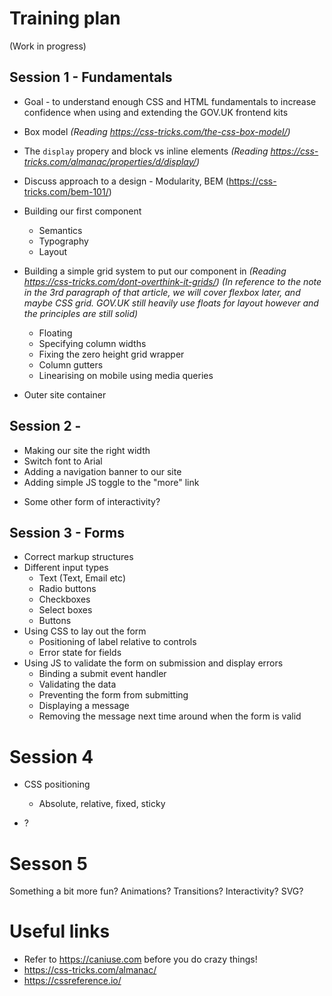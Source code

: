 # Training plan

(Work in progress)

## Session 1 - Fundamentals

- Goal - to understand enough CSS and HTML fundamentals to increase confidence when using and extending the GOV.UK frontend kits
- Box model _(Reading https://css-tricks.com/the-css-box-model/)_
- The `display` propery and block vs inline elements _(Reading https://css-tricks.com/almanac/properties/d/display/)_
- Discuss approach to a design - Modularity, BEM (https://css-tricks.com/bem-101/)

- Building our first component
  - Semantics
  - Typography
  - Layout
  
- Building a simple grid system to put our component in _(Reading https://css-tricks.com/dont-overthink-it-grids/)_
  _(In reference to the note in the 3rd paragraph of that article, we will cover flexbox later, and maybe CSS grid. GOV.UK still heavily use floats for layout however and the principles are still solid)_
  - Floating
  - Specifying column widths
  - Fixing the zero height grid wrapper 
  - Column gutters
  - Linearising on mobile using media queries
- Outer site container

## Session 2 - 

- Making our site the right width
- Switch font to Arial
- Adding a navigation banner to our site
- Adding simple JS toggle to the "more" link


<!-- - Introduce flexbox as an alternative to floats (Note the tags on articles on bbc.co.uk that sit at 100% height)

- Making a custom button with hover, active and pressed states. 
  - CSS gradients
  - Box shadow
  - Interactivity
- Hiding things
  - Different methods of showing and hiding
  - Accessibility considerations of each
  - Tiniest bit of JavaScript to toggle display of something
  - How to bind an event handler
  - Extend to build a simple tabbed component -->
- Some other form of interactivity?

## Session 3 - Forms

- Correct markup structures
- Different input types
    - Text (Text, Email etc)
    - Radio buttons
    - Checkboxes
    - Select boxes
    - Buttons
- Using CSS to lay out the form
    - Positioning of label relative to controls
    - Error state for fields
- Using JS to validate the form on submission and display errors
    - Binding a submit event handler
    - Validating the data
    - Preventing the form from submitting
    - Displaying a message
    - Removing the message next time around when the form is valid

# Session 4

- CSS positioning
    - Absolute, relative, fixed, sticky
    
- ?


# Sesson 5

Something a bit more fun? Animations? Transitions? Interactivity?
SVG?




# Useful links

- Refer to https://caniuse.com before you do crazy things!
- https://css-tricks.com/almanac/
- https://cssreference.io/